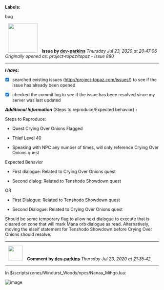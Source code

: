 **Labels:**

bug



<a href="https://github.com/dev-parkins"><img src="https://avatars3.githubusercontent.com/u/6394929?v=4" width="96" height="96" hspace="10"></img></a> **Issue by [dev-parkins](https://github.com/dev-parkins)**
_Thursday Jul 23, 2020 at 20:47:06_
_Originally opened as: project-topaz/topaz - Issue 880_

----

<!-- place 'x' mark between square [] brackets to checkmark box -->
**_I have:_**

- [x] searched existing issues (http://project-topaz.com/issues/) to see if the issue has already been opened
- [x] checked the commit log to see if the issue has been resolved since my server was last updated

**_Additional Information_** (Steps to reproduce/Expected behavior) **:** 
Steps to Reproduce: 
- Quest Crying Over Onions Flagged
- Thief Level 40
- Speaking with NPC any number of times, will only reference Crying Over Onions quest

Expected Behavior
- First dialogue: Related to Crying Over Onions quest
- Second dialog: Related to Tenshodo Showdown quest

OR

- First Dialogue: Related to Tenshodo Showdown quest
- Second Dialogue: Related to Crying Over Onions quest

Should be some temporary flag to allow next dialogue to execute that is cleared on zone that will mark Mana orb dialogue as read. Alternatively, moving the elseif statement for Tenshodo Showdown before Crying Over Onions should resolve.


----
<a href="https://github.com/dev-parkins"><img src="https://avatars3.githubusercontent.com/u/6394929?v=4" width="48" height="48" hspace="10"></img></a> **Comment by [dev-parkins](https://github.com/dev-parkins)**
_Thursday Jul 23, 2020 at 21:35:42_

----

In $/scripts/zones/Windurst_Woods/npcs/Nanaa_Mihgo.lua:
![image](https://user-images.githubusercontent.com/6394929/88341028-b25f5c00-ccf1-11ea-8439-4848714a5bb8.png)


